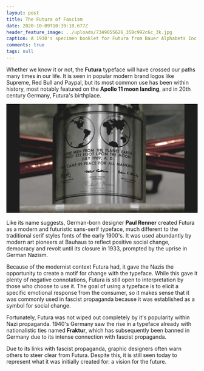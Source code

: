```yaml
---
layout: post
title: The Futura of Fascism
date: 2020-10-09T10:39:18.677Z
header_feature_image: ../uploads/7349055626_358c992c6c_3k.jpg
caption: A 1930's specimen booklet for Futura from Bauer Alphabets Inc.
comments: true
tags: null
---
```

Whether we know it or not, the **Futura** typeface will have crossed our paths many times in our life. It is seen in popular modern brand logos like Supreme, Red Bull and Paypal, but its most common use has been within history, most notably featured on the **Apollo 11 moon landing**, and in 20th century Germany, Futura's birthplace.

![A photograph of the plaque sent to the moon on the Apollo 11 rocket.](../uploads/33.jpg)

Like its name suggests, German-born designer **Paul Renner** created Futura as a modern and futuristic sans-serif typeface, much different to the traditional serif styles fonts of the early 1900's. It was used abundantly by modern art pioneers at Bauhaus to reflect positive social change, democracy and revolt until its closure in 1933, prompted by the uprise in German Nazism.

Because of the modernist context Futura had, it gave the Nazis the opportunity to create a motif for change with the typeface. While this gave it plenty of negative connotations, Futura is still open to interpretation by those who choose to use it. The goal of using a typeface is to elicit a specific emotional response from the consumer, so it makes sense that it was commonly used in fascist propaganda because it was established as a symbol for social change.

Fortunately, Futura was not wiped out completely by it's popularity within Nazi propaganda. 1940's Germany saw the rise in a typeface already with nationalistic ties named **Fraktur**, which has subsequently been banned in Germany due to its intense connection with fascist propaganda.

Due to its links with fascist propaganda, graphic designers often warn others to steer clear from Futura. Despite this, it is still seen today to represent what it was initially created for: a vision for the future.